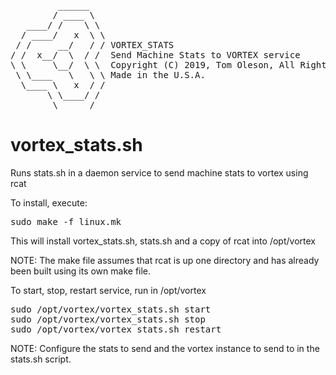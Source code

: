 <pre>
         ______
        / ____ \
   ____/ /    \ \
  / ____/   x  \ \
 / /     __/   / / VORTEX_STATS
/ /  x__/  \  / /  Send Machine Stats to VORTEX service
\ \     \__/  \ \  Copyright (C) 2019, Tom Oleson, All Rights Reserved.
 \ \____   \   \ \ Made in the U.S.A.
  \____ \   x  / /
       \ \____/ /
        \______/
</pre>


# vortex_stats.sh
Runs stats.sh in a daemon service to send machine stats to vortex using rcat


To install, execute:
<pre>
sudo make -f linux.mk
</pre>

This will install vortex_stats.sh, stats.sh and a copy of rcat into /opt/vortex

NOTE: The make file assumes that rcat is up one directory and has already
been built using its own make file.


To start, stop, restart service, run in /opt/vortex

<pre>
sudo /opt/vortex/vortex_stats.sh start
sudo /opt/vortex/vortex_stats.sh stop
sudo /opt/vortex/vortex_stats.sh restart
</pre>

NOTE:
Configure the stats to send and the vortex instance to send to in the
stats.sh script.
